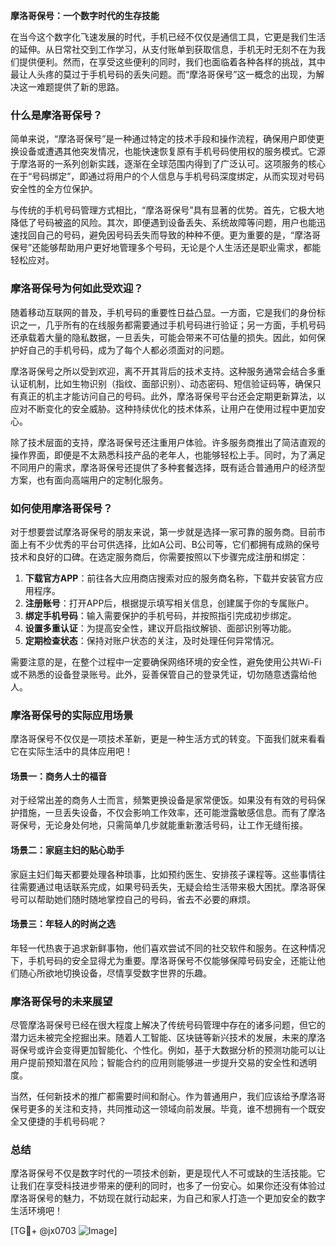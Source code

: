 **摩洛哥保号：一个数字时代的生存技能**

在当今这个数字化飞速发展的时代，手机已经不仅仅是通信工具，它更是我们生活的延伸。从日常社交到工作学习，从支付账单到获取信息，手机无时无刻不在为我们提供便利。然而，在享受这些便利的同时，我们也面临着各种各样的挑战，其中最让人头疼的莫过于手机号码的丢失问题。而“摩洛哥保号”这一概念的出现，为解决这一难题提供了新的思路。

### 什么是摩洛哥保号？

简单来说，“摩洛哥保号”是一种通过特定的技术手段和操作流程，确保用户即使更换设备或遭遇其他突发情况，也能快速恢复原有手机号码使用权的服务模式。它源于摩洛哥的一系列创新实践，逐渐在全球范围内得到了广泛认可。这项服务的核心在于“号码绑定”，即通过将用户的个人信息与手机号码深度绑定，从而实现对号码安全性的全方位保护。

与传统的手机号码管理方式相比，“摩洛哥保号”具有显著的优势。首先，它极大地降低了号码被盗的风险。其次，即便遇到设备丢失、系统故障等问题，用户也能迅速找回自己的号码，避免因号码丢失而导致的种种不便。更为重要的是，“摩洛哥保号”还能够帮助用户更好地管理多个号码，无论是个人生活还是职业需求，都能轻松应对。

### 摩洛哥保号为何如此受欢迎？

随着移动互联网的普及，手机号码的重要性日益凸显。一方面，它是我们的身份标识之一，几乎所有的在线服务都需要通过手机号码进行验证；另一方面，手机号码还承载着大量的隐私数据，一旦丢失，可能会带来不可估量的损失。因此，如何保护好自己的手机号码，成为了每个人都必须面对的问题。

摩洛哥保号之所以受到欢迎，离不开其背后的技术支持。这种服务通常会结合多重认证机制，比如生物识别（指纹、面部识别）、动态密码、短信验证码等，确保只有真正的机主才能访问自己的号码。此外，摩洛哥保号平台还会定期更新算法，以应对不断变化的安全威胁。这种持续优化的技术体系，让用户在使用过程中更加安心。

除了技术层面的支持，摩洛哥保号还注重用户体验。许多服务商推出了简洁直观的操作界面，即便是不太熟悉科技产品的老年人，也能够轻松上手。同时，为了满足不同用户的需求，摩洛哥保号还提供了多种套餐选择，既有适合普通用户的经济型方案，也有面向高端用户的定制化服务。

### 如何使用摩洛哥保号？

对于想要尝试摩洛哥保号的朋友来说，第一步就是选择一家可靠的服务商。目前市面上有不少优秀的平台可供选择，比如A公司、B公司等，它们都拥有成熟的保号技术和良好的口碑。在选定服务商后，你需要按照以下步骤完成注册和绑定：

1. **下载官方APP**：前往各大应用商店搜索对应的服务商名称，下载并安装官方应用程序。
2. **注册账号**：打开APP后，根据提示填写相关信息，创建属于你的专属账户。
3. **绑定手机号码**：输入需要保护的手机号码，并按照指引完成初步绑定。
4. **设置多重认证**：为提高安全性，建议开启指纹解锁、面部识别等功能。
5. **定期检查状态**：保持对账户状态的关注，及时处理任何异常情况。

需要注意的是，在整个过程中一定要确保网络环境的安全性，避免使用公共Wi-Fi或不熟悉的设备登录账号。此外，妥善保管自己的登录凭证，切勿随意透露给他人。

### 摩洛哥保号的实际应用场景

摩洛哥保号不仅仅是一项技术革新，更是一种生活方式的转变。下面我们就来看看它在实际生活中的具体应用吧！

#### 场景一：商务人士的福音

对于经常出差的商务人士而言，频繁更换设备是家常便饭。如果没有有效的号码保护措施，一旦丢失设备，不仅会影响工作效率，还可能泄露敏感信息。而有了摩洛哥保号，无论身处何地，只需简单几步就能重新激活号码，让工作无缝衔接。

#### 场景二：家庭主妇的贴心助手

家庭主妇们每天都要处理各种琐事，比如预约医生、安排孩子课程等。这些事情往往需要通过电话联系完成，如果号码丢失，无疑会给生活带来极大困扰。摩洛哥保号可以帮助她们随时随地掌控自己的号码，省去不必要的麻烦。

#### 场景三：年轻人的时尚之选

年轻一代热衷于追求新鲜事物，他们喜欢尝试不同的社交软件和服务。在这种情况下，手机号码的安全显得尤为重要。摩洛哥保号不仅能够保障号码安全，还能让他们随心所欲地切换设备，尽情享受数字世界的乐趣。

### 摩洛哥保号的未来展望

尽管摩洛哥保号已经在很大程度上解决了传统号码管理中存在的诸多问题，但它的潜力远未被完全挖掘出来。随着人工智能、区块链等新兴技术的发展，未来的摩洛哥保号或许会变得更加智能化、个性化。例如，基于大数据分析的预测功能可以让用户提前预知潜在风险；智能合约的应用则能够进一步提升交易的安全性和透明度。

当然，任何新技术的推广都需要时间和耐心。作为普通用户，我们应该给予摩洛哥保号更多的关注和支持，共同推动这一领域向前发展。毕竟，谁不想拥有一个既安全又便捷的手机号码呢？

### 总结

摩洛哥保号不仅是数字时代的一项技术创新，更是现代人不可或缺的生活技能。它让我们在享受科技进步带来的便利的同时，也多了一份安心。如果你还没有体验过摩洛哥保号的魅力，不妨现在就行动起来，为自己和家人打造一个更加安全的数字生活环境吧！

[TG💪+ @jx0703 ![Image](https://github.com/user-attachments/assets/dbca1d08-cadb-493c-b0ec-ad6f7a83f270)]